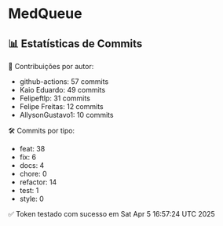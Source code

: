 # MedQueue
<!-- COMMIT_STATS_START -->
## 📊 Estatísticas de Commits

👤 Contribuições por autor:
- github-actions: 57 commits
- Kaio Eduardo: 49 commits
- Felipeftlp: 31 commits
- Felipe Freitas: 12 commits
- AllysonGustavo1: 10 commits

🛠️ Commits por tipo:
- feat: 38
- fix: 6
- docs: 4
- chore: 0
- refactor: 14
- test: 1
- style: 0
<!-- COMMIT_STATS_END -->
✅ Token testado com sucesso em Sat Apr  5 16:57:24 UTC 2025
